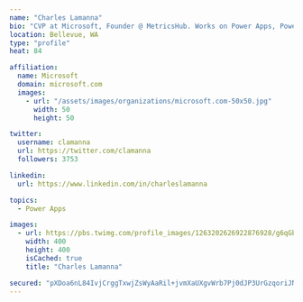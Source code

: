 ```yaml
---
name: "Charles Lamanna"
bio: "CVP at Microsoft, Founder @ MetricsHub. Works on Power Apps, Power Automate, Power Virtual Agent, Common Data Service and Dynamics 365."
location: Bellevue, WA
type: "profile"
heat: 84

affiliation:
  name: Microsoft
  domain: microsoft.com
  images:
    - url: "/assets/images/organizations/microsoft.com-50x50.jpg"
      width: 50
      height: 50

twitter:
  username: clamanna
  url: https://twitter.com/clamanna
  followers: 3753

linkedin:
  url: https://www.linkedin.com/in/charleslamanna

topics:
  - Power Apps

images:
  - url: https://pbs.twimg.com/profile_images/1263202626922876928/g6qGbHZ-_400x400.jpg
    width: 400
    height: 400
    isCached: true
    title: "Charles Lamanna"

secured: "pXDoa6nL84IvjCrggTxwjZsWyAaRil+jvmXaUXgvWrb7Pj0dJP3UrGzqoriJN9YyMNbFF7ExC1LU07rSVP5dzMeJZUblceRcDY1ATufHx8+jgVWqQHFbGTsoXf5n2/xRiTLVlLSftssl4NoYxVnzo5PnY2GybmyK7WG1expaO8EAJhIZo9cU0rffqna0c4Fqy+ibn86t2iAOHNiKkZzIfU2zv5YVo5q9TEntH2vB55cJA38FtnthQvpE364NBh3bqXuYxEdFIzvNKWt2f/tbR7jBT3diB+mGDjYPPEyIt/4uofDYi4OiF4wy9sXNX7nTRcEk5TGOSPmV21WwN4kab1k0PP+oPcGIs/bSzLTQIcm5BtGD8G2kuHvwg4YPo1H5Sln+xDF6eN7hsCarZ08q4SCUhvzMKVN83kFlhH9TA8o=;bR6bNMFWlOl+ORtSHdRu6A=="
---
```


